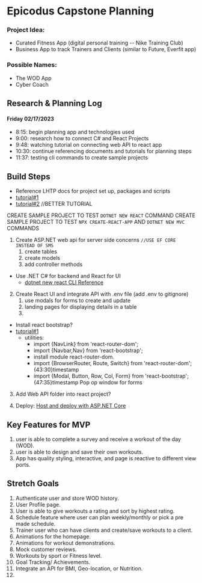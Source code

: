 # Epicodus Capstone Planning 

### Project Idea: 
* Curated Fitness App (digital personal training -- Nike Training Club)  
* Business App to track Trainers and Clients (similar to Future, Everfit app)

### Possible Names: 
* The WOD App
* Cyber Coach

## Research & Planning Log
#### Friday 02/17/2023
* 8:15: begin planning app and technologies used 
* 9:00: research how to connect C# and React Projects
* 9:48: watching tutorial on connecting web API to react app
* 10:30: continue referencing documents and tutorials for planning steps
* 11:37: testing cli commands to create sample projects

## Build Steps

* Reference LHTP docs for  project set up, packages and scripts
* [tutorial#1](https://www.youtube.com/watch?v=gpfP60KjmZU)
* [tutorial#2](https://www.youtube.com/watch?v=ON-Z1iD6Y-c&t=0s)  //BETTER TUTORIAL

CREATE SAMPLE PROJECT TO TEST `DOTNET NEW REACT` COMMAND 
CREATE SAMPLE PROJECT TO TEST `NPX CREATE-REACT-APP` AND `DOTNET NEW MVC` COMMANDS

1. Create ASP.NET web api for server side concerns    `//USE EF CORE INSTEAD OF SMS`
   1. create tables
   2. create models
   3. add controller methods

* Use .NET C# for backend and React for UI
  * [dotnet new react CLI Reference](https://learn.microsoft.com/en-us/aspnet/core/client-side/spa/react?view=aspnetcore-7.0&tabs=visual-studio)

2. Create React UI and integrate API with .env file (add .env to gitignore)
   1. use modals for forms to create and update
   2. landing pages for displaying details in a table 
   3. 

* Install react bootstrap? 
* [tutorial#1](https://www.youtube.com/watch?v=gpfP60KjmZU)
  * utilities: 
    * import {NavLink} from 'react-router-dom';
    * import {Navbar,Nav} from 'react-bootstrap';
    * install module react-router-dom.
    * import {BrowserRouter, Route, Switch} from 'react-router-dom'; {43:30}timestamp
    * import {Modal, Button, Row, Col, Form} from 'react-bootstrap'; {47:35}timestamp    Pop op window for forms

3. Add Web API folder into react project?

4. Deploy: [Host and deploy with ASP.NET Core](https://learn.microsoft.com/en-us/aspnet/core/host-and-deploy/?view=aspnetcore-7.0)


## Key Features for MVP
1. user is able to complete a survey and receive a workout of the day (WOD).
2. user is able to design and save their own workouts. 
3. App has quality styling, interactive, and page is reactive to different view ports.

## Stretch Goals
1. Authenticate user and store WOD history. 
2. User Profile page.
3. User is able to give workouts a rating and sort by highest rating.
4. Schedule feature where user can plan weekly/monthly or pick a pre made schedule.
5. Trainer user who can have clients and create/save workouts to a client.
6. Animations for the homepage.
7. Animations for workout demonstrations.
8. Mock customer reviews.
9. Workouts by sport or Fitness level. 
10. Goal Tracking/ Achievements.
11. Integrate an API for BMI, Geo-location, or Nutrition.
12. 